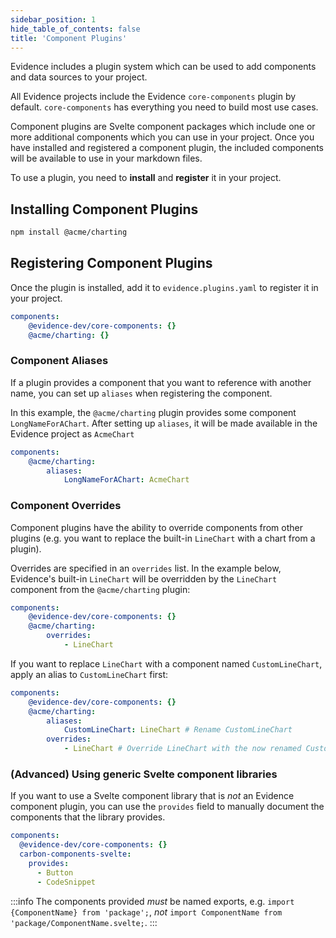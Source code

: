 ```yaml
---
sidebar_position: 1
hide_table_of_contents: false
title: 'Component Plugins'
---
```


Evidence includes a plugin system which can be used to add components and data sources to your project. 

All Evidence projects include the Evidence `core-components` plugin by default. `core-components` has everything you need to build most use cases. 

Component plugins are Svelte component packages which include one or more additional components which you can use in your project. Once you have installed and registered a component plugin, the included components will be available to use in your markdown files. 

To use a plugin, you need to **install** and **register** it in your project.

## Installing Component Plugins 

```bash
npm install @acme/charting 
```

## Registering Component Plugins 

Once the plugin is installed, add it to `evidence.plugins.yaml` to register it in your project. 

```yaml
components:
    @evidence-dev/core-components: {}
    @acme/charting: {}
```


### Component Aliases

If a plugin provides a component that you want to reference with another name, you can set up `aliases` when registering the component. 

In this example, the `@acme/charting` plugin provides some component `LongNameForAChart`. After setting up `aliases`, it will be 
made available in the Evidence project as `AcmeChart`

```yaml
components:
    @acme/charting:
        aliases:
            LongNameForAChart: AcmeChart
```

### Component Overrides

Component plugins have the ability to override components from other plugins (e.g. you want to replace the built-in `LineChart` with a chart from a plugin).

Overrides are specified in an `overrides` list. In the example below, Evidence's built-in `LineChart` will be overridden by the `LineChart` component from the `@acme/charting` plugin:
```yaml
components:
    @evidence-dev/core-components: {}
    @acme/charting:
        overrides:
            - LineChart
```

If you want to replace `LineChart` with a component named `CustomLineChart`, apply an alias to `CustomLineChart` first:

```yaml
components:
    @evidence-dev/core-components: {}
    @acme/charting:
        aliases:
            CustomLineChart: LineChart # Rename CustomLineChart
        overrides:
            - LineChart # Override LineChart with the now renamed CustomLineChart
```

### (Advanced) Using generic Svelte component libraries

If you want to use a Svelte component library that is _not_ an Evidence component plugin, you can use the `provides` field to 
manually document the components that the library provides.

```yaml
components:
  @evidence-dev/core-components: {}
  carbon-components-svelte:
    provides:
      - Button
      - CodeSnippet
```

:::info
The components provided _must_ be named exports, e.g. `import {ComponentName} from 'package';`, _not_ `import ComponentName from 'package/ComponentName.svelte;`.
:::
